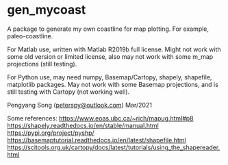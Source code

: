 # gen_mycoast
A package to generate my own coastline for map plotting. For example, paleo-coastline.

For Matlab use, written with Matlab R2019b full license.
Might not work with some old version or limited license,
also may not work with some m_map projections (still testing).

For Python use, may need numpy, Basemap/Cartopy, shapely, shapefile, matplotlib packages.
May not work with some Basemap projections, and is still testing with Cartopy (not working well).

Pengyang Song (peterspy@outlook.com) Mar/2021

Some references:
https://www.eoas.ubc.ca/~rich/mapug.html#p8
https://shapely.readthedocs.io/en/stable/manual.html
https://pypi.org/project/pyshp/
https://basemaptutorial.readthedocs.io/en/latest/shapefile.html
https://scitools.org.uk/cartopy/docs/latest/tutorials/using_the_shapereader.html
